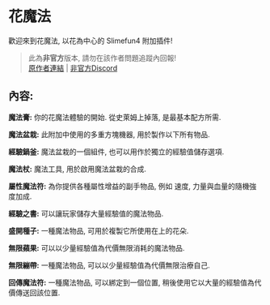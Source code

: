 # 花魔法
歡迎來到花魔法, 以花為中心的 Slimefun4 附加插件!

> 此為**非官方**版本, 請勿在該作者問題追蹤內回報! <br>
> [原作者連結](https://github.com/NCBPFluffyBear/FlowerPower) | [非官方Discord](https://discord.gg/GF4CwjFXT9)

## 內容:

**魔法膏:** 你的花魔法體驗的開始. 從史萊姆上掉落, 是最基本配方所需.

**魔法盆栽:** 此附加中使用的多重方塊機器, 用於製作以下所有物品.

**經驗鍋釜:** 魔法盆栽的一個組件, 也可以用作於獨立的經驗值儲存選項.

**魔法杖:** 魔法工具, 用於啟用魔法盆栽的合成.

**屬性魔法符:** 為你提供各種屬性增益的副手物品, 例如 速度, 力量與血量的隨機強度加成.

**經驗之書:** 可以讓玩家儲存大量經驗值的魔法物品.

**盛開種子:** 一種魔法物品, 可用於複製它所使用在上的花朵.

**無限蘋果:** 可以以少量經驗值為代價無限消耗的魔法物品.

**無限繃帶:** 一種魔法物品, 可以以少量經驗值為代價無限治療自己.

**回傳魔法符:** 一種魔法物品, 可以綁定到一個位置, 稍後使用它以大量的經驗值為代價傳送回該位置.
